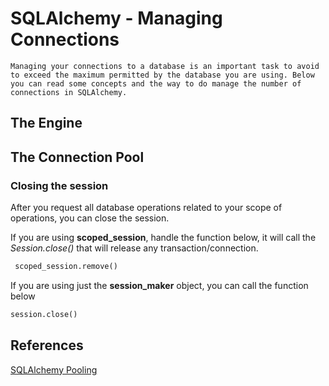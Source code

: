 # SQLAlchemy - Managing Connections

	Managing your connections to a database is an important task to avoid to exceed the maximum permitted by the database you are using. Below you can read some concepts and the way to do manage the number of connections in SQLAlchemy.
	

## The Engine

## The Connection Pool

### Closing the session

After you request all database operations related to your scope of operations, you can close the session. 

If you are using **scoped_session**, handle the function below, it will call the *Session.close()* that will release any transaction/connection. 

```python
 scoped_session.remove()
 ```
If you are using just the **session_maker** object, you can call the function below

```python
session.close()
```


## References

[SQLAlchemy Pooling](https://docs.sqlalchemy.org/en/13/core/pooling.html "SQLAlchemy Pooling") 

	
	
	

